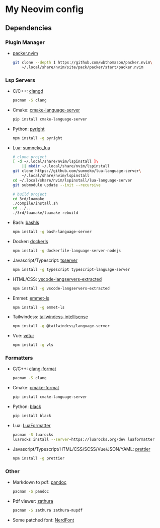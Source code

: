 # My Neovim config

## Dependencies

### Plugin Manager

* [packer.nvim](https://github.com/wbthomason/packer.nvim)

    ```bash
    git clone --depth 1 https://github.com/wbthomason/packer.nvim\
        ~/.local/share/nvim/site/pack/packer/start/packer.nvim
    ```

### Lsp Servers

* C/C++: [clangd](https://clangd.llvm.org/)

    ```bash
    pacman -S clang
    ```

* Cmake: [cmake-language-server](https://github.com/regen100/cmake-language-server)

    ```bash
    pip install cmake-language-server
    ```

* Python: [pyright](https://github.com/microsoft/pyright)

    ```bash
    npm install -g pyright
    ```

* Lua: [sumneko_lua](https://github.com/sumneko/lua-language-server)

    ```bash
    # clone project
    [ -d ~/.local/share/nvim/lspinstall ]\
        || mkdir ~/.local/share/nvim/lspinstall
    git clone https://github.com/sumneko/lua-language-server\
        ~/.local/share/nvim/lspinstall
    cd ~/.local/share/nvim/lspinstall/lua-language-server
    git submodule update --init --recursive

    # build project
    cd 3rd/luamake
    ./compile/install.sh
    cd ../..
    ./3rd/luamake/luamake rebuild
    ```

* Bash: [bashls](https://github.com/bash-lsp/bash-language-server)

    ```bash
    npm install -g bash-language-server
    ```

* Docker: [dockerls](https://github.com/rcjsuen/dockerfile-language-server-nodejs)

    ```bash
    npm install -g dockerfile-language-server-nodejs
    ```

* Javascript/Typescript: [tsserver](https://github.com/typescript-language-server/typescript-language-server)

    ```bash
    npm install -g typescript typescript-language-server
    ```

* HTML/CSS: [vscode-langservers-extracted](https://github.com/hrsh7th/vscode-langservers-extracted)

    ```bash
    npm install -g vscode-langservers-extracted
    ```

* Emmet: [emmet-ls](https://github.com/aca/emmet-ls)

    ```bash
    npm install -g emmet-ls
    ```

* Tailwindcss: [tailwindcss-intellisense](https://github.com/tailwindlabs/tailwindcss-intellisense)

    ```bash
    npm install -g @tailwindcss/language-server
    ```

* Vue: [vetur](https://github.com/vuejs/vetur)

    ```bash
    npm install -g vls
    ```

### Formatters

* C/C++: [clang-format](https://clang.llvm.org/docs/ClangFormat.html)

    ```bash
    pacman -S clang
    ```

* Cmake: [cmake-format](https://github.com/regen100/cmake-language-server)

    ```bash
    pip install cmake-language-server
    ```

* Python: [black](https://github.com/psf/black)

    ```bash
    pip install black
    ```

* Lua: [LuaFormatter](https://github.com/Koihik/LuaFormatter)

    ```bash
    pacman -S luarocks
    luarocks install --server=https://luarocks.org/dev luaformatter
    ```

* Javascript/Typescript/HTML/CSS/SCSS/Vue/JSON/YAML: [prettier](https://prettier.io/)

    ```bash
    npm install -g prettier
    ```

### Other

* Markdown to pdf: [pandoc](https://pandoc.org/)

    ```bash
    pacman -S pandoc
    ```

* Pdf viewer: [zathura](https://pwmt.org/projects/zathura/)

    ```bash
    pacman -S zathura zathura-mupdf
    ```

* Some patched font: [NerdFont](https://www.nerdfonts.com/)
